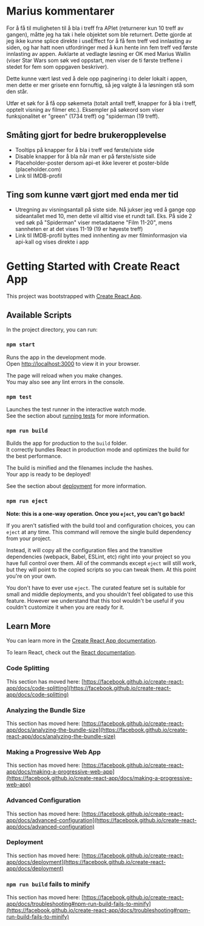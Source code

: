 # Marius kommentarer

For å få til muligheten til å bla i treff fra APIet (returnerer kun 10 treff av gangen), måtte jeg ha tak i hele objektet som ble returnert. Dette gjorde at jeg ikke kunne splice direkte i useEffect for å få fem treff ved innlasting av siden, og har hatt noen utfordringer med å kun hente inn fem treff ved første innlasting av appen. Avklarte at vedlagte løsning er OK med Marius Wallin (viser Star Wars som søk ved oppstart, men viser de ti første treffene i stedet for fem som oppgaven beskriver).

Dette kunne vært løst ved å dele opp paginering i to deler lokalt i appen, men dette er mer grisete enn fornuftig, så jeg valgte å la løsningen stå som den står.

Utfør et søk for å få opp søkemeta (totalt antall treff, knapper for å bla i treff, opptelt visning av filmer etc.). Eksempler på søkeord som viser funksjonalitet er "green" (1734 treff) og "spiderman (19 treff).

## Småting gjort for bedre brukeropplevelse
- Tooltips på knapper for å bla i treff ved første/siste side
- Disable knapper for å bla når man er på første/siste side
- Placeholder-poster dersom api-et ikke leverer et poster-bilde (placeholder.com)
- Link til IMDB-profil

## Ting som kunne vært gjort med enda mer tid
- Utregning av visningsantall på siste side. Nå jukser jeg ved å gange opp sideantallet med 10, men dette vil alltid vise et rundt tall. Eks. På side 2 ved søk på "Spiderman" viser metadataene "Film 11-20", mens sannheten er at det vises 11-19 (19 er høyeste treff)
- Link til IMDB-profil byttes med innhenting av mer filminformasjon via api-kall og vises direkte i app

# Getting Started with Create React App

This project was bootstrapped with [Create React App](https://github.com/facebook/create-react-app).

## Available Scripts

In the project directory, you can run:

### `npm start`

Runs the app in the development mode.\
Open [http://localhost:3000](http://localhost:3000) to view it in your browser.

The page will reload when you make changes.\
You may also see any lint errors in the console.

### `npm test`

Launches the test runner in the interactive watch mode.\
See the section about [running tests](https://facebook.github.io/create-react-app/docs/running-tests) for more information.

### `npm run build`

Builds the app for production to the `build` folder.\
It correctly bundles React in production mode and optimizes the build for the best performance.

The build is minified and the filenames include the hashes.\
Your app is ready to be deployed!

See the section about [deployment](https://facebook.github.io/create-react-app/docs/deployment) for more information.

### `npm run eject`

**Note: this is a one-way operation. Once you `eject`, you can't go back!**

If you aren't satisfied with the build tool and configuration choices, you can `eject` at any time. This command will remove the single build dependency from your project.

Instead, it will copy all the configuration files and the transitive dependencies (webpack, Babel, ESLint, etc) right into your project so you have full control over them. All of the commands except `eject` will still work, but they will point to the copied scripts so you can tweak them. At this point you're on your own.

You don't have to ever use `eject`. The curated feature set is suitable for small and middle deployments, and you shouldn't feel obligated to use this feature. However we understand that this tool wouldn't be useful if you couldn't customize it when you are ready for it.

## Learn More

You can learn more in the [Create React App documentation](https://facebook.github.io/create-react-app/docs/getting-started).

To learn React, check out the [React documentation](https://reactjs.org/).

### Code Splitting

This section has moved here: [https://facebook.github.io/create-react-app/docs/code-splitting](https://facebook.github.io/create-react-app/docs/code-splitting)

### Analyzing the Bundle Size

This section has moved here: [https://facebook.github.io/create-react-app/docs/analyzing-the-bundle-size](https://facebook.github.io/create-react-app/docs/analyzing-the-bundle-size)

### Making a Progressive Web App

This section has moved here: [https://facebook.github.io/create-react-app/docs/making-a-progressive-web-app](https://facebook.github.io/create-react-app/docs/making-a-progressive-web-app)

### Advanced Configuration

This section has moved here: [https://facebook.github.io/create-react-app/docs/advanced-configuration](https://facebook.github.io/create-react-app/docs/advanced-configuration)

### Deployment

This section has moved here: [https://facebook.github.io/create-react-app/docs/deployment](https://facebook.github.io/create-react-app/docs/deployment)

### `npm run build` fails to minify

This section has moved here: [https://facebook.github.io/create-react-app/docs/troubleshooting#npm-run-build-fails-to-minify](https://facebook.github.io/create-react-app/docs/troubleshooting#npm-run-build-fails-to-minify)
